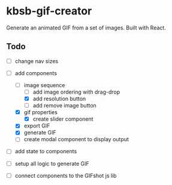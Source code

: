 # kbsb-gif-creator

Generate an animated GIF from a set of images. Built with React.

## Todo

- [ ] change nav sizes

- [ ] add components
    - [ ] image sequence
        + [ ] add image ordering with drag-drop
        + [X] add resolution button
        + [ ] add remove image button
    - [X] gif properties
        + [X] create slider component
    - [X] export GIF
    - [X] generate GIF
    - [ ] create modal component to display output
- [ ] add state to components
- [ ] setup all logic to generate GIF
- [ ] connect components to the GIFshot js lib


